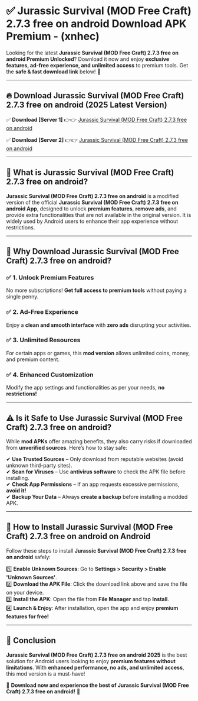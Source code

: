 
# ✅ Jurassic Survival (MOD Free Craft) 2.7.3 free on android Download APK Premium -  (xnhec) 

Looking for the latest **Jurassic Survival (MOD Free Craft) 2.7.3 free on android Premium Unlocked**? Download it now and enjoy **exclusive features, ad-free experience, and unlimited access** to premium tools. Get the **safe & fast download link** below! 🚀

---

## 🔥 Download Jurassic Survival (MOD Free Craft) 2.7.3 free on android (2025 Latest Version)

✅ **Download [Server 1]** 👉👉 [Jurassic Survival (MOD Free Craft) 2.7.3 free on android ](https://apkcomod.com?title=Jurassic_Survival_(MOD_Free_Craft)_2.7.3_free_on_android)  

✅ **Download [Server 2]** 👉👉 [Jurassic Survival (MOD Free Craft) 2.7.3 free on android ](https://apkcomod.com?title=Jurassic_Survival_(MOD_Free_Craft)_2.7.3_free_on_android)  


---

## 📌 What is Jurassic Survival (MOD Free Craft) 2.7.3 free on android?

**Jurassic Survival (MOD Free Craft) 2.7.3 free on android** is a modified version of the official **Jurassic Survival (MOD Free Craft) 2.7.3 free on android App**, designed to unlock **premium features**, **remove ads**, and provide extra functionalities that are not available in the original version. It is widely used by Android users to enhance their app experience without restrictions.

---

## 🌟 Why Download Jurassic Survival (MOD Free Craft) 2.7.3 free on android?

### ✅ 1. Unlock Premium Features
No more subscriptions! **Get full access to premium tools** without paying a single penny.

### ✅ 2. Ad-Free Experience
Enjoy a **clean and smooth interface** with **zero ads** disrupting your activities.

### ✅ 3. Unlimited Resources
For certain apps or games, this **mod version** allows unlimited coins, money, and premium content.

### ✅ 4. Enhanced Customization
Modify the app settings and functionalities as per your needs, **no restrictions!**

---

## ⚠️ Is it Safe to Use Jurassic Survival (MOD Free Craft) 2.7.3 free on android?

While **mod APKs** offer amazing benefits, they also carry risks if downloaded from **unverified sources**. Here’s how to stay safe:

✔ **Use Trusted Sources** – Only download from reputable websites (avoid unknown third-party sites).  
✔ **Scan for Viruses** – Use **antivirus software** to check the APK file before installing.  
✔ **Check App Permissions** – If an app requests excessive permissions, **avoid it!**  
✔ **Backup Your Data** – Always **create a backup** before installing a modded APK.

---

## 📲 How to Install Jurassic Survival (MOD Free Craft) 2.7.3 free on android on Android

Follow these steps to install **Jurassic Survival (MOD Free Craft) 2.7.3 free on android** safely:

1️⃣ **Enable Unknown Sources**: Go to **Settings > Security > Enable 'Unknown Sources'**.  
2️⃣ **Download the APK File**: Click the download link above and save the file on your device.  
3️⃣ **Install the APK**: Open the file from **File Manager** and tap **Install**.  
4️⃣ **Launch & Enjoy**: After installation, open the app and enjoy **premium features for free!**

---

## 🚀 Conclusion

**Jurassic Survival (MOD Free Craft) 2.7.3 free on android 2025** is the best solution for Android users looking to enjoy **premium features without limitations**. With **enhanced performance, no ads, and unlimited access**, this mod version is a must-have!

🔻 **Download now and experience the best of Jurassic Survival (MOD Free Craft) 2.7.3 free on android!** 🔻

